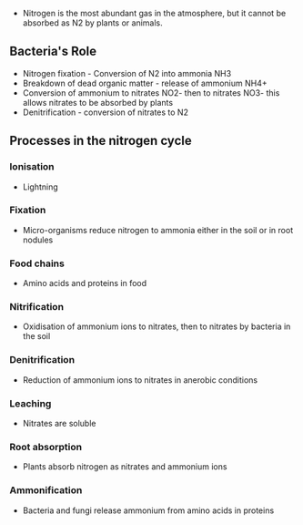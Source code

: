 - Nitrogen is the most abundant gas in the atmosphere, but it cannot be absorbed as N2 by plants or animals.

## Bacteria's Role
- Nitrogen fixation - Conversion of N2 into ammonia NH3
- Breakdown of dead organic matter - release of ammonium NH4+
- Conversion of ammonium to nitrates NO2- then to nitrates NO3- this allows nitrates to be absorbed by plants
- Denitrification - conversion of nitrates to N2

## Processes in the nitrogen cycle
### Ionisation
- Lightning 

### Fixation
- Micro-organisms reduce nitrogen to ammonia either in the soil or in root nodules

### Food chains
- Amino acids and proteins in food

### Nitrification
- Oxidisation of ammonium ions to nitrates, then to nitrates by bacteria in the soil
### Denitrification
- Reduction of ammonium ions to nitrates in anerobic conditions 


### Leaching
- Nitrates are soluble

### Root absorption
- Plants absorb nitrogen as nitrates and ammonium ions

### Ammonification 
- Bacteria and fungi release ammonium from amino acids in proteins